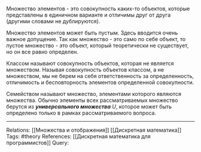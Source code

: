 Множество элементов - это совокупность каких-то объектов, которые представлены в единичном варианте и отличимы друг от друга (другими словами не дублируются). 

Множество элементов может быть пустым. Здесь вводится очень важное допущение. Так как множество - это само по себе объект, то пустое множество - это объект, который теоретически не существует, но он все равно определен. 

Классом называют совокупность объектов, которая не является множеством. Называя совокупность объектов классом, а не множеством, мы не берем на себя ответственность за определенность, отличимость и бесповторность элементов определенной совокупности. 

Семейством называют множество, элементами которого являются множества. 
Обычно элементы всех рассматриваемых множество берутся из ***универсального множества*** $U$, которое может быть определено только в рамках рассматриваемого вопроса. 

___
Relations: [[Множества и отображения]] [[Дискретная математика]] 
Tags: #theory 
References: [[Дискретная математика для программистов]] 
Query: 
